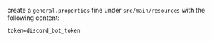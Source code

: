 create a `general.properties` fine under `src/main/resources` with the following content:
```properties
token=discord_bot_token
```